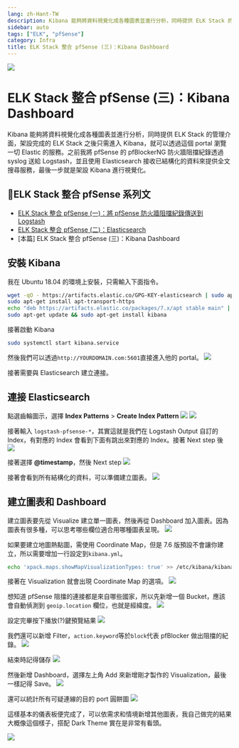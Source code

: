 ```yaml
---
lang: zh-Hant-TW
description: Kibana 能夠將資料視覺化成各種圖表並進行分析，同時提供 ELK Stack 的管理介面，架設完成的 ELK Stack 之後只需進入 Kibana，就可以透過這個 portal 瀏覽一切 Elastic 的服務。之前我將 pfSense 的 pfBlockerNG 防火牆阻擋紀錄透過 syslog 送給 Logstash，並且使用 Elasticsearch 接收已結構化的資料來提供全文搜尋服務，最後一步就是架設 Kibana 進行視覺化。
sidebar: auto
tags: ["ELK", "pfSense"]
category: Infra
title: ELK Stack 整合 pfSense (三)：Kibana Dashboard
---
```

![](/images/infra/monitoring-pfsense-via-kibana.png)

# ELK Stack 整合 pfSense (三)：Kibana Dashboard
<PageEdit/>
<div><TagLinks/></div>

Kibana 能夠將資料視覺化成各種圖表並進行分析，同時提供 ELK Stack 的管理介面，架設完成的 ELK Stack 之後只需進入 Kibana，就可以透過這個 portal 瀏覽一切 Elastic 的服務。之前我將 pfSense 的 pfBlockerNG 防火牆阻擋紀錄透過 syslog 送給 Logstash，並且使用 Elasticsearch 接收已結構化的資料來提供全文搜尋服務，最後一步就是架設 Kibana 進行視覺化。

## ELK Stack 整合 pfSense 系列文
- [ELK Stack 整合 pfSense (一)：將 pfSense 防火牆阻擋紀錄傳送到 Logstash](/posts/infra/sending-logs-from-pfsense-2-logstash.html)
- [ELK Stack 整合 pfSense (二)：Elasticsearch](/posts/infra/elasticsearch-receives-data-from-logstash)
- [本篇] ELK Stack 整合 pfSense (三)：Kibana Dashboard

## 安裝 Kibana
我在 Ubuntu 18.04 的環境上安裝，只需輸入下面指令。
```bash
wget -qO - https://artifacts.elastic.co/GPG-KEY-elasticsearch | sudo apt-key add -
sudo apt-get install apt-transport-https
echo "deb https://artifacts.elastic.co/packages/7.x/apt stable main" | sudo tee -a /etc/apt/sources.list.d/elastic-7.x.list
sudo apt-get update && sudo apt-get install kibana
```

接著啟動 Kibana
```bash
sudo systemctl start kibana.service
```

然後我們可以透過`http://YOURDOMAIN.com:5601`直接進入他的 portal。
![](https://i.imgur.com/vn67CeJ.png)

接著需要與 Elasticsearch 建立連接。

## 連接 Elasticsearch
點選齒輪圖示，選擇 **Index Patterns** > **Create Index Pattern**
![](https://i.imgur.com/z9gE53u.png)
![](https://i.imgur.com/VYqBDQg.png)

接著輸入 `logstash-pfsense-*`，其實這就是我們在 Logstash Output 自訂的 Index，有對應的 Index 會看到下面有跳出來對應的 Index。接著 Next step 後
![](https://i.imgur.com/OKM12LY.png)

接著選擇 **@timestamp**，然後 Next step
![](https://i.imgur.com/R0ShhBG.png)

接著會看到所有結構化的資料，可以準備建立圖表。
![](https://i.imgur.com/IGxHLwU.png)

## 建立圖表和 Dashboard

建立圖表要先從 Visualize 建立單一圖表，然後再從 Dashboard 加入圖表。因為圖表有很多種，可以思考哪些欄位適合用哪種圖表呈現。
![](https://i.imgur.com/GXMM8KM.png)

如果要建立地圖熱點圖，需使用 Coordinate Map，但是 7.6 版預設不會讓你建立，所以需要增加一行設定到`kibana.yml`。

```bash
echo 'xpack.maps.showMapVisualizationTypes: true' >> /etc/kibana/kibana.yml
```

接著在 Visualization 就會出現 Coordinate Map 的選項。
![](https://i.imgur.com/hpXBNX5.png)

想知道 pfSense 阻擋的連接都是來自哪些國家，所以先新增一個 Bucket，應該會自動偵測到 `geoip.location` 欄位，也就是經緯度。
![](https://i.imgur.com/JUWEdww.png)

設定完畢按下播放(?)鍵預覽結果
![](https://i.imgur.com/DrOrjEB.png)

我們還可以新增 Filter，`action.keyword`等於`block`代表 pfBlocker 做出阻擋的紀錄。
![](https://i.imgur.com/ewYpmZA.png)

結束時記得儲存
![](https://i.imgur.com/s3IAyrA.png)

然後新增 Dashboard，選擇左上角 Add 來新增剛才製作的 Visualization，最後一樣記得 Save。
![](https://i.imgur.com/v6IhQep.png)

還可以統計所有可疑連線的目的 port 圓餅圖
![](https://i.imgur.com/tK69XeD.png)

這樣基本的儀表板便完成了，可以依需求和情境新增其他圖表，我自己做完的結果大概像這個樣子，搭配 Dark Theme 實在是非常有看頭。

![](https://i.imgur.com/raKrlRU.png)


<Disqus/>